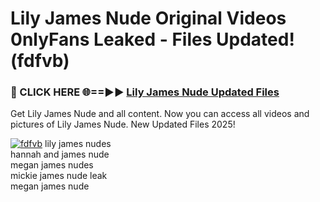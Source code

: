 # Lily James Nude Original Videos 0nlyFans Leaked - Files Updated! (fdfvb)

<h3>🔴 CLICK HERE 🌐==►► <a href="https://tinyurl.com/52m3yx9h" rel="nofollow">Lily James Nude Updated Files</a></h3>

Get Lily James Nude and all content. Now you can access all videos and pictures of Lily James Nude. New Updated Files 2025!

[![fdfvb](https://i.imgur.com/TnHtlc8.gif)](https://tinyurl.com/52m3yx9h)
lily james nudes<br>
hannah and james nude<br>
megan james nudes<br>
mickie james nude leak<br>
megan james nude